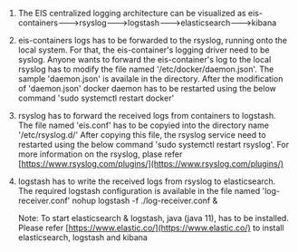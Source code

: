 1. The EIS centralized logging architecture can be visualized as eis-containers--->rsyslog--->logstash--->elasticsearch--->kibana

2. eis-containers logs has to be forwarded to the rsyslog, running onto the local system. 
   For that, the eis-container's logging driver need to be syslog. 
   Anyone wants to forward the eis-container's log to the local rsyslog has to modify the file named '/etc/docker/daemon.json'.
   The sample 'daemon.json' is availale in the directory.
   After the modification of 'daemon.json' docker daemon has to be restarted using the below command
   'sudo systemctl restart docker'

3. rsyslog has to forward the received logs from containers to logstash.
   The file named 'eis.conf' has to be copyied into the directory name '/etc/rsyslog.d/'
   After copying this file, the rsyslog service need to restarted using the below command
   'sudo systemctl restart rsyslog'.
   For more information on the rsyslog, plase refer [https://www.rsyslog.com/plugins/](https://www.rsyslog.com/plugins/)

4. logstash has to write the received logs from rsyslog to elasticsearch.
   The required logstash configuration is available in the file named 'log-receiver.conf'
   nohup logstash  -f ./log-receiver.conf &

   Note: To start elasticsearch & logstash, java (java 11), has to be installed.
   Please refer [https://www.elastic.co/](https://www.elastic.co/) to install
   elasticsearch, logstash and kibana